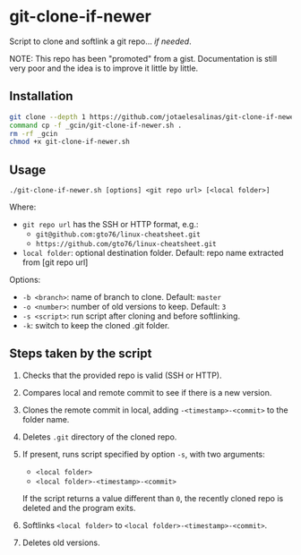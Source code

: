 # git-clone-if-newer
Script to clone and softlink a git repo... _if needed_.

NOTE: This repo has been "promoted" from a gist. Documentation is still very poor and the idea is to improve it little by little.

## Installation
  
```bash
git clone --depth 1 https://github.com/jotaelesalinas/git-clone-if-newer.git _gcin
command cp -f _gcin/git-clone-if-newer.sh .
rm -rf _gcin
chmod +x git-clone-if-newer.sh
```

## Usage

```
./git-clone-if-newer.sh [options] <git repo url> [<local folder>]
```

Where:

 - `git repo url` has the SSH or HTTP format, e.g.:
   - `git@github.com:gto76/linux-cheatsheet.git`
   - `https://github.com/gto76/linux-cheatsheet.git`
 - `local folder`: optional destination folder. Default: repo name extracted from [git repo url]

Options:
 - `-b <branch>`: name of branch to clone. Default: `master`
 - `-o <number>`: number of old versions to keep. Default: `3`
 - `-s <script>`: run script after cloning and before softlinking.
 - `-k`: switch to keep the cloned .git folder.

## Steps taken by the script

1. Checks that the provided repo is valid (SSH or HTTP).

2. Compares local and remote commit to see if there is a new version.

3. Clones the remote commit in local, adding `-<timestamp>-<commit>` to the folder name.

4. Deletes `.git` directory of the cloned repo.

5. If present, runs script specified by option `-s`, with two arguments:

    - `<local folder>`
    - `<local folder>-<timestamp>-<commit>`

    If the script returns a value different than `0`, the recently cloned repo is deleted and the program exits.

6. Softlinks `<local folder>` to `<local folder>-<timestamp>-<commit>`.

7. Deletes old versions.
